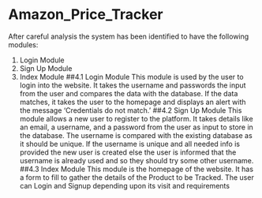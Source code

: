 # Amazon_Price_Tracker
After careful analysis the system has been identified to have the following modules: 
1. Login Module 
2. Sign Up Module 
3. Index Module 
##4.1 Login Module
This module is used by the user to login into the website. It takes the username and passwords the input 
from the user and compares the data with the database. If the data matches, it takes the user to the homepage 
and displays an alert with the message ‘Credentials do not match.’
##4.2 Sign Up Module
This module allows a new user to register to the platform. It takes details like an email, a username, and a 
password from the user as input to store in the database. The username is compared with the existing 
database as it should be unique. If the username is unique and all needed info is provided the new user is 
created else the user is informed that the username is already used and so they should try some other 
username.
##4.3 Index Module
This module is the homepage of the website. It has a form to fill to gather the details of the Product to be 
Tracked. The user can Login and Signup depending upon its visit and requirements
